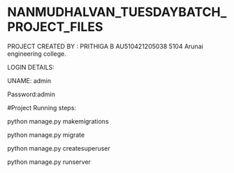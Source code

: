 # NANMUDHALVAN_TUESDAYBATCH_PROJECT_FILES

PROJECT CREATED BY : PRITHIGA B 
AU510421205038
5104 Arunai engineering college.
                    



LOGIN DETAILS:


UNAME: admin


Password:admin




#Project Running steps:

python manage.py makemigrations

python manage.py migrate

python manage.py createsuperuser

python manage.py runserver
